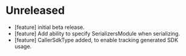 # Unreleased
* [feature] initial beta release.
* [feature] Add ability to specify SerializersModule when serializing.
* [feature] CallerSdkType added, to enable tracking generated SDK usage.
